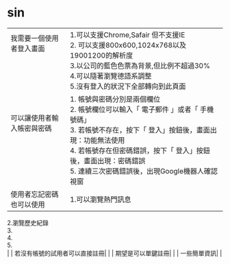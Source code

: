# sin
|   |   |
|---|---|
| 我需要一個使用者登入畫面<br><br><br><br><br>| 1.可以支援Chrome,Safair 但不支援IE<br> 2. 可以支援800x600,1024x768以及19001200的解析度<br> 3.以公司的藍色色票為背景,但比例不超過30%<br> 4.可以隨著瀏覽德語系調整<br>5.沒有登入的狀況下全部轉向到此頁面|
| 可以讓使用者輸入帳密與密碼<br><br><br><br><br> | 1. 帳號與密碼分別是兩個欄位 <br> 2. 帳號欄位可以輸入「 電子郵件 」或者「 手機號碼」 <br>3. 若帳號不存在，按下「 登入」按鈕後，畫面出現：功能無法使用 <br>4. 若帳號存在但密碼錯誤，按下「 登入」按鈕後，畫面出現：密碼錯誤<br>5. 連續三次密碼錯誤後，出現Google機器人確認視窗  |
| 使用者忘記密碼也可以使用|1.可以瀏覽熱門訊息<br>
2.瀏覽歷史紀錄<br>
3.<br>
4.<br>
5.<br>|
| 若沒有帳號的試用者可以直接註冊|   |
| 期望是可以單鍵註冊|   |
| 一些簡單資訊|   |
